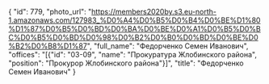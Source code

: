 {
    "id": 779,
    "photo_url": "https://members2020by.s3.eu-north-1.amazonaws.com/127983_%D0%A4%D0%B5%D0%B4%D0%BE%D1%80%D1%87%D0%B5%D0%BD%D0%BA%D0%BE%D0%A1%D0%B5%D0%BC%D0%B5%D0%BD%D0%98%D0%B2%D0%B0%D0%BD%D0%BE%D0%B2%D0%B8%D1%87",
    "full_name": "Федорченко Семен Иванович",
    "offices": "[{\"id\": \"03-09\", \"name\": \"Прокуратура Жлобинского района\", \"position\": \"Прокурор Жлобинского района\"}]",
    "title": "Федорченко Семен Иванович"
}